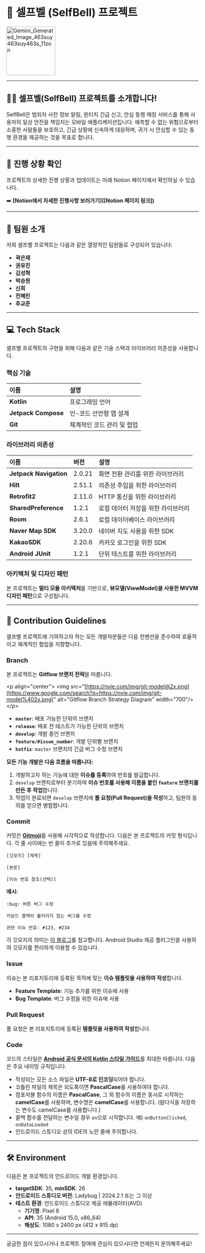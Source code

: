# 🔔 셀프벨 (SelfBell) 프로젝트
<img width="128" height="128" alt="Gemini_Generated_Image_463suy463suy463s_11zon" src="https://github.com/user-attachments/assets/50a05f90-7f3f-496c-b9f3-08da9d18806f" />

-----

## 🙋‍♀️ 셀프벨(SelfBell) 프로젝트를 소개합니다\!

SelfBell은 범죄자 사전 정보 알림, 원터치 긴급 신고, 안심 동행 매칭 서비스를 통해 사용자의 일상 안전을 책임지는 모바일 애플리케이션입니다. 예측할 수 없는 위험으로부터 소중한 사람들을 보호하고, 긴급 상황에 신속하게 대응하며, 귀가 시 안심할 수 있는 동행 환경을 제공하는 것을 목표로 합니다.

-----

## 📌 진행 상황 확인

프로젝트의 상세한 진행 상황과 업데이트는 아래 Notion 페이지에서 확인하실 수 있습니다.

➡️ **[Notion에서 자세한 진행사항 보러가기]([Notion 페이지 링크])**

-----

## 🙌 팀원 소개

저희 셀프벨 프로젝트는 다음과 같은 열정적인 팀원들로 구성되어 있습니다:

  * **곽은재**
  * **권유진**
  * **김성혁**
  * **박승원**
  * **신희**
  * **전혜린**
  * **추교준**

-----

## 💻 Tech Stack

셀프벨 프로젝트의 구현을 위해 다음과 같은 기술 스택과 라이브러리 의존성을 사용합니다.

### 핵심 기술

| 이름              | 설명                 |
| :---------------- | :------------------- |
| **Kotlin** | 프로그래밍 언어      |
| **Jetpack Compose** | 인-코드 선언형 앱 설계 |
| **Git** | 체계적인 코드 관리 및 협업 |

### 라이브러리 의존성

| 이름                 | 버전    | 설명                        |
| :------------------- | :------ | :-------------------------- |
| **Jetpack Navigation** | 2.0.21  | 화면 전환 관리를 위한 라이브러리 |
| **Hilt** | 2.51.1  | 의존성 주입을 위한 라이브러리    |
| **Retrofit2** | 2.11.0  | HTTP 통신을 위한 라이브러리     |
| **SharedPreference** | 1.2.1   | 로컬 데이터 저장을 위한 라이브러리 |
| **Room** | 2.6.1   | 로컬 데이터베이스 라이브러리      |
| **Naver Map SDK** | 3.20.0  | 네이버 지도 사용을 위한 SDK      |
| **KakaoSDK** | 2.20.6  | 카카오 로그인을 위한 SDK         |
| **Android JUnit** | 1.2.1   | 단위 테스트를 위한 라이브러리    |

### 아키텍처 및 디자인 패턴

본 프로젝트는 **멀티 모듈 아키텍처**를 기반으로, **뷰모델(ViewModel)을 사용한 MVVM 디자인 패턴**으로 구성됩니다.

-----

## 🌈 Contribution Guidelines

셀프벨 프로젝트에 기여하고자 하는 모든 개발자분들은 다음 컨벤션을 준수하여 효율적이고 체계적인 협업을 지향합니다.

### Branch

본 프로젝트는 **Gitflow 브랜치 전략**을 따릅니다.

\<p align="center"\>
\<img src="[https://nvie.com/img/git-model@2x.png](https://www.google.com/search?q=https://nvie.com/img/git-model%402x.png)" alt="Gitflow Branch Strategy Diagram" width="700"/\>
\</p\>

  * **`master`**: 배포 가능한 단위의 브랜치
  * **`release`**: 배포 전 테스트가 가능한 단위의 브랜치
  * **`develop`**: 개발 중인 브랜치
  * **`feature/#issue_number`**: 개발 단위별 브랜치
  * **`hotfix`**: `master` 브랜치의 긴급 버그 수정 브랜치

**모든 기능 개발은 다음 흐름을 따릅니다:**

1.  개발하고자 하는 기능에 대한 **이슈를 등록**하여 번호를 발급합니다.
2.  `develop` 브랜치로부터 분기하여 **이슈 번호를 사용해 이름을 붙인 `feature` 브랜치를 만든 후 작업**합니다.
3.  작업이 완료되면 `develop` 브랜치에 **풀 요청(Pull Request)을 작성**하고, 팀원의 동의를 얻으면 병합합니다.

### Commit

커밋은 [**Gitmoji**](https://gitmoji.dev/)를 사용해 시각적으로 작성합니다. 다음은 본 프로젝트의 커밋 형식입니다. 각 줄 사이에는 빈 줄이 추가로 있음에 주의해주세요.

```
[깃모지] [제목]

[본문]

[이슈 번호 참조(선택)]
```

**예시:**

```
:bug: 버튼 버그 수정

키보드 콜백이 불러지지 않는 버그를 수정

관련 이슈 번호: #123, #234
```

각 깃모지의 의미는 [이 블로그](https://www.google.com/search?q=https://velog.io/%40eun_yeong/Gitmoji-%25EC%25BB%25A4%25EB%25B0%258B-%25EC%25BD%2598%25EB%25B2%25A4%25EC%2585%2598-%25EC%259D%25B4%25EB%25AA%25A8%25EC%25A7%2580-%25EC%2582%25AC%25EC%259A%25A9%25ED%2595%2598%25EA%25B8%25B0)를 참고합니다. Android Studio 제공 플러그인을 사용하여 깃모지를 편리하게 이용할 수 있습니다.

### Issue

이슈는 본 리포지토리에 등록된 목적에 맞는 **이슈 템플릿을 사용하여 작성**합니다.

  * **Feature Template**: 기능 추가를 위한 이슈에 사용
  * **Bug Template**: 버그 수정을 위한 이슈에 사용

### Pull Request

풀 요청은 본 리포지토리에 등록된 **템플릿을 사용하여 작성**합니다.

### Code

코드의 스타일은 [**Android 공식 문서의 Kotlin 스타일 가이드**](https://developer.android.com/kotlin/style-guide?hl=ko)를 최대한 따릅니다. 다음은 주요 네이밍 규칙입니다.

  * 작성되는 모든 소스 파일은 **UTF-8로 인코딩**되어야 합니다.
  * 코틀린 파일의 제목은 되도록이면 **PascalCase**를 사용하여야 합니다.
  * 컴포저블 함수의 이름은 **PascalCase**, 그 외 함수의 이름은 동사로 시작하는 **camelCase**를 사용하며, 변수명은 **camelCase**를 사용합니다. (람다식을 저장하는 변수도 camelCase를 사용합니다.)
  * 콜백 함수를 전달하는 변수일 경우 `on`으로 시작합니다. 예) `onButtonClicked`, `onDataLoaded`
  * 안드로이드 스튜디오 상의 IDE의 노란 줄에 주의합니다.

-----

## 🛠️ Environment

다음은 본 프로젝트의 안드로이드 개발 환경입니다.

  * **targetSDK**: 35, **minSDK**: 26
  * **안드로이드 스튜디오 버전**: Ladybug | 2024.2.1 또는 그 이상
  * **테스트 환경**: 안드로이드 스튜디오 제공 에뮬레이터(AVD)
      * **기기명**: Pixel 8
      * **API**: 35 (Android 15.0, x86\_64)
      * **해상도**: 1080 x 2400 px (412 x 915 dp)

-----

궁금한 점이 있으시거나 프로젝트 참여에 관심이 있으시다면 언제든지 문의해주세요\!
